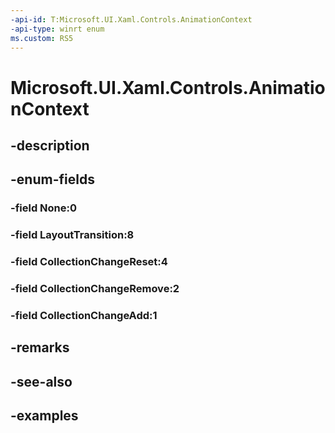 ```yaml
---
-api-id: T:Microsoft.UI.Xaml.Controls.AnimationContext
-api-type: winrt enum
ms.custom: RS5
---
```


<!-- Enumeration syntax.
public enum AnimationContext : uint 
-->

# Microsoft.UI.Xaml.Controls.AnimationContext

## -description

## -enum-fields
### -field None:0

### -field LayoutTransition:8

### -field CollectionChangeReset:4

### -field CollectionChangeRemove:2

### -field CollectionChangeAdd:1

## -remarks

## -see-also

## -examples

